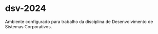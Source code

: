 # dsv-2024
Ambiente configurado para trabalho da disciplina de Desenvolvimento de Sistemas Corporativos. 
